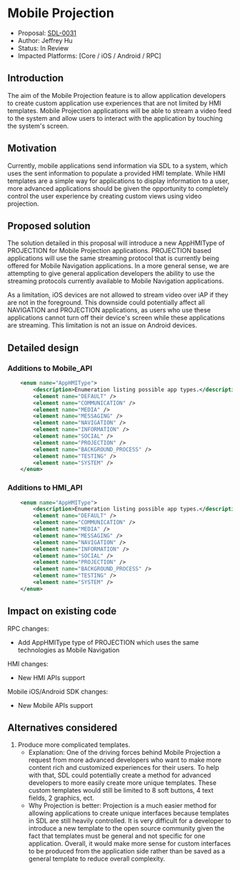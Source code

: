 # Mobile Projection

* Proposal: [SDL-0031](0031-mobile-projection.md)
* Author: Jeffrey Hu
* Status: In Review
* Impacted Platforms: [Core / iOS / Android / RPC]

## Introduction

The aim of the Mobile Projection feature is to allow application developers to create custom application use experiences that are not limited by HMI templates.  Mobile Projection applications will be able to stream a video feed to the system and allow users to interact with the application by touching the system's screen.

## Motivation

Currently, mobile applications send information via SDL to a system, which uses the sent information to populate a provided HMI template.  While HMI templates are a simple way for applications to display information to a user, more advanced applications should be given the opportunity to completely control the user experience by creating custom views using video projection.

## Proposed solution

The solution detailed in this proposal will introduce a new AppHMIType of PROJECTION for Mobile Projection applications.  PROJECTION based applications will use the same streaming protocol that is currently being offered for Mobile Navigation applications.  In a more general sense, we are attempting to give general application developers the ability to use the streaming protocols currently available to Mobile Navigation applications.

As a limitation, iOS devices are not allowed to stream video over iAP if they are not in the foreground.  This downside could potentially affect all NAVIGATION and PROJECTION applications, as users who use these applications cannot turn off their device's screen while these applications are streaming.  This limitation is not an issue on Android devices.

## Detailed design

### Additions to Mobile_API
```xml
	<enum name="AppHMIType">
		<description>Enumeration listing possible app types.</description>
		<element name="DEFAULT" />
		<element name="COMMUNICATION" />
		<element name="MEDIA" />
		<element name="MESSAGING" />
		<element name="NAVIGATION" />
		<element name="INFORMATION" />
		<element name="SOCIAL" />
		<element name="PROJECTION" />
		<element name="BACKGROUND_PROCESS" />
		<element name="TESTING" />
		<element name="SYSTEM" />
	</enum>
```

### Additions to HMI_API
```xml
	<enum name="AppHMIType">
		<description>Enumeration listing possible app types.</description>
		<element name="DEFAULT" />
		<element name="COMMUNICATION" />
		<element name="MEDIA" />
		<element name="MESSAGING" />
		<element name="NAVIGATION" />
		<element name="INFORMATION" />
		<element name="SOCIAL" />
		<element name="PROJECTION" />
		<element name="BACKGROUND_PROCESS" />
		<element name="TESTING" />
		<element name="SYSTEM" />
	</enum>
```

## Impact on existing code

RPC changes:
*	Add AppHMIType type of PROJECTION which uses the same technologies as Mobile Navigation

HMI changes:
*	New HMI APIs support

Mobile iOS/Android SDK changes:
*	New Mobile APIs support

## Alternatives considered

1. Produce more complicated templates.
	*	Explanation: One of the driving forces behind Mobile Projection a request from more advanced developers who want to make more content rich and customized experiences for their users.  To help with that, SDL could potentially create a method for advanced developers to more easily create more unique templates.  These custom templates would still be limited to 8 soft buttons, 4 text fields, 2 graphics, ect.
	*	Why Projection is better: Projection is a much easier method for allowing applications to create unique interfaces because templates in SDL are still heavily controlled.  It is very difficult for a developer to introduce a new template to the open source community given the fact that templates must be general and not specific for one application.  Overall, it would make more sense for custom interfaces to be produced from the application side rather than be saved as a general template to reduce overall complexity.
